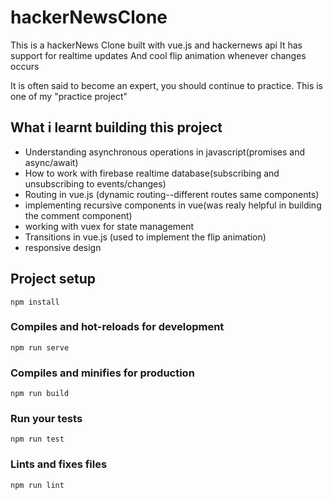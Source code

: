# hackerNewsClone

This is a hackerNews Clone built with vue.js and hackernews api
It has support for realtime updates 
And cool flip animation whenever changes occurs

It is often said to become an expert, you should continue to practice. This is one of my "practice project" 

## What i learnt building this project

* Understanding asynchronous operations in javascript(promises and async/await)
* How to work with firebase realtime database(subscribing and unsubscribing to events/changes)
* Routing in vue.js (dynamic routing--different routes same components)
* implementing recursive components in vue(was realy helpful in building the comment component)
* working with vuex for state management
* Transitions in vue.js (used to implement the flip animation)
* responsive design

## Project setup
```
npm install
```

### Compiles and hot-reloads for development
```
npm run serve
```

### Compiles and minifies for production
```
npm run build
```

### Run your tests
```
npm run test
```

### Lints and fixes files
```
npm run lint
```
